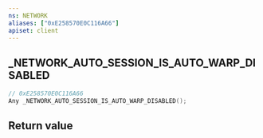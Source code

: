 ```yaml
---
ns: NETWORK
aliases: ["0xE258570E0C116A66"]
apiset: client
---
```

## _NETWORK_AUTO_SESSION_IS_AUTO_WARP_DISABLED

```c
// 0xE258570E0C116A66
Any _NETWORK_AUTO_SESSION_IS_AUTO_WARP_DISABLED();
```



## Return value

